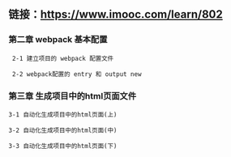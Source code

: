 ## 链接：https://www.imooc.com/learn/802 

### 第二章 webpack 基本配置
```
 2-1 建立项目的 webpack 配置文件 
 
 2-2 webpack配置的 entry 和 output new 
```

### 第三章 生成项目中的html页面文件
```
3-1 自动化生成项目中的html页面(上) 

3-2 自动化生成项目中的html页面(中) 

3-3 自动化生成项目中的html页面(下) 
```

